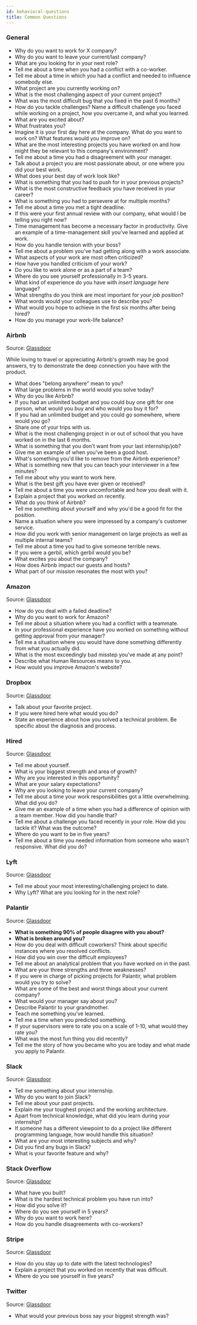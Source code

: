 ```yaml
---
id: behavioral-questions
title: Common Questions
---
```


### General

- Why do you want to work for X company?
- Why do you want to leave your current/last company?
- What are you looking for in your next role?
- Tell me about a time when you had a conflict with a co-worker.
- Tell me about a time in which you had a conflict and needed to influence somebody else.
- What project are you currently working on?
- What is the most challenging aspect of your current project?
- What was the most difficult bug that you fixed in the past 6 months?
- How do you tackle challenges? Name a difficult challenge you faced while working on a project, how you overcame it, and what you learned.
- What are you excited about?
- What frustrates you?
- Imagine it is your first day here at the company. What do you want to work on? What features would you improve on?
- What are the most interesting projects you have worked on and how might they be relevant to this company's environment?
- Tell me about a time you had a disagreement with your manager.
- Talk about a project you are most passionate about, or one where you did your best work.
- What does your best day of work look like?
- What is something that you had to push for in your previous projects?
- What is the most constructive feedback you have received in your career?
- What is something you had to persevere at for multiple months?
- Tell me about a time you met a tight deadline.
- If this were your first annual review with our company, what would I be telling you right now?
- Time management has become a necessary factor in productivity. Give an example of a time-management skill you’ve learned and applied at work.
- How do you handle tension with your boss?
- Tell me about a problem you've had getting along with a work associate.
- What aspects of your work are most often criticized?
- How have you handled criticism of your work?
- Do you like to work alone or as a part of a team?
- Where do you see yourself professionally in 3-5 years.
- What kind of experience do you have with *insert language here* language?
- What strengths do you think are most important for *your job position*?
- What words would your colleagues use to describe you?
- What would you hope to achieve in the first six months after being hired?
- How do you manage your work-life balance?

### Airbnb

Source: [Glassdoor](https://www.glassdoor.com/Interview/Airbnb-Interview-Questions-E391850.htm)

While loving to travel or appreciating Airbnb's growth may be good answers, try to demonstrate the deep connection you have with the product.

- What does "belong anywhere" mean to you?
- What large problems in the world would you solve today?
- Why do you like Airbnb?
- If you had an unlimited budget and you could buy one gift for one person, what would you buy and who would you buy it for?
- If you had an unlimited budget and you could go somewhere, where would you go?
- Share one of your trips with us.
- What is the most challenging project in or out of school that you have worked on in the last 6 months.
- What is something that you don't want from your last internship/job?
- Give me an example of when you've been a good host.
- What's something you'd like to remove from the Airbnb experience?
- What is something new that you can teach your interviewer in a few minutes?
- Tell me about why you want to work here.
- What is the best gift you have ever given or received?
- Tell me about a time you were uncomfortable and how you dealt with it.
- Explain a project that you worked on recently.
- What do you think of Airbnb?
- Tell me something about yourself and why you'd be a good fit for the position.
- Name a situation where you were impressed by a company's customer service.
- How did you work with senior management on large projects as well as multiple internal teams?
- Tell me about a time you had to give someone terrible news.
- If you were a gerbil, which gerbil would you be?
- What excites you about the company?
- How does Airbnb impact our guests and hosts?
- What part of our mission resonates the most with you?

### Amazon

Source: [Glassdoor](https://www.glassdoor.com/Interview/Amazon-Interview-Questions-E6036.htm)

- How do you deal with a failed deadline?
- Why do you want to work for Amazon?
- Tell me about a situation where you had a conflict with a teammate.
- In your professional experience have you worked on something without getting approval from your manager?
- Tell me a situation where you would have done something differently from what you actually did.
- What is the most exceedingly bad misstep you've made at any point?
- Describe what Human Resources means to you.
- How would you improve Amazon's website?

### Dropbox

Source: [Glassdoor](https://www.glassdoor.com/Interview/Dropbox-Interview-Questions-E415350.htm)

- Talk about your favorite project.
- If you were hired here what would you do?
- State an experience about how you solved a technical problem. Be specific about the diagnosis and process.

### Hired

Source: [Glassdoor](https://hired.com/blog/candidates/10-top-interview-questions-how-to-answer/)

- Tell me about yourself.
- What is your biggest strength and area of growth?
- Why are you interested in this opportunity?
- What are your salary expectations?
- Why are you looking to leave your current company?
- Tell me about a time your work responsibilities got a little overwhelming. What did you do?
- Give me an example of a time when you had a difference of opinion with a team member. How did you handle that?
- Tell me about a challenge you faced recently in your role. How did you tackle it? What was the outcome?
- Where do you want to be in five years?
- Tell me about a time you needed information from someone who wasn't responsive. What did you do?

### Lyft

Source: [Glassdoor](https://www.glassdoor.com/Interview/Lyft-Interview-Questions-E700614.htm)

- Tell me about your most interesting/challenging project to date.
- Why Lyft? What are you looking for in the next role?

### Palantir

Source: [Glassdoor](https://www.glassdoor.com/Interview/Palantir-Technologies-Interview-Questions-E236375.htm)

- **What is something 90% of people disagree with you about?**
- **What is broken around you?**
- How do you deal with difficult coworkers? Think about specific instances where you resolved conflicts.
- How did you win over the difficult employees?
- Tell me about an analytical problem that you have worked on in the past.
- What are your three strengths and three weaknesses?
- If you were in charge of picking projects for Palantir, what problem would you try to solve?
- What are some of the best and worst things about your current company?
- What would your manager say about you?
- Describe Palantir to your grandmother.
- Teach me something you've learned.
- Tell me a time when you predicted something.
- If your supervisors were to rate you on a scale of 1-10, what would they rate you?
- What was the most fun thing you did recently?
- Tell me the story of how you became who you are today and what made you apply to Palantir.

### Slack

Source: [Glassdoor](https://www.glassdoor.com/Interview/Slack-Interview-Questions-E950758.htm)

- Tell me something about your internship.
- Why do you want to join Slack?
- Tell me about your past projects.
- Explain me your toughest project and the working architecture.
- Apart from technical knowledge, what did you learn during your internship?
- If someone has a different viewpoint to do a project like different programming language, how would handle this situation?
- What are your most interesting subjects and why?
- Did you find any bugs in Slack?
- What is your favorite feature and why?

### Stack Overflow

Source: [Glassdoor](https://hired.com/blog/candidates/10-top-interview-questions-how-to-answer/)

- What have you built?
- What is the hardest technical problem you have run into?
- How did you solve it?
- Where do you see yourself in 5 years?
- Why do you want to work here?
- How do you handle disagreements with co-workers?

### Stripe

Source: [Glassdoor](https://www.glassdoor.com/Interview/Stripe-Interview-Questions-E671932.htm)

- How do you stay up to date with the latest technologies?
- Explain a project that you worked on recently that was difficult.
- Where do you see yourself in five years?

### Twitter

Source: [Glassdoor](https://www.glassdoor.com/Interview/Twitter-Interview-Questions-E100569.htm)

- What would your previous boss say your biggest strength was?
